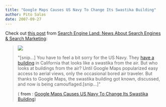```yaml
---
title: "Google Maps Causes US Navy To Change Its Swastika Building"
author: Pito Salas
date: 2007-09-27
---
```




Check out [this
post](<http://feeds.searchengineland.com/~r/searchengineland/~3/162031302/070927-113222.php>)
from [Search Engine Land: News About Search Engines & Search
Marketing](<http://searchengineland.com/>):

>
> [![](https://i0.wp.com/farm1.static.flickr.com/47/143053448_01c0320dcd_m_d.jpg?resize=240%2C165)
> ](<http://www.flickr.com/photos/silvery/143053448/>)
>
> "[snip…] You have to feel a bit sorry for the US Navy. They [have a
> building](<http://maps.google.com/maps?f=q&hl=en&q=Coronado+CA&t=k&ll=32.676138,-117.157763&spn=0.001508,0.002596&om=1>)
> in California that looks like a swastika from the air. But who looks at
> buildings from the air? Until Google Maps popularized easy access to aerial
> views, only the occasional bored air traveler. But thanks to Google Maps,
> the swastika building got known, discussed, and now is being
> camouflaged.[snip…]"
>
> ( **from** : [Google Maps Causes US Navy To Change Its Swastika
> Building](<http://feeds.searchengineland.com/~r/searchengineland/~3/162031302/070927-113222.php>))


